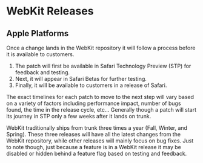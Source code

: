 # WebKit Releases

## Apple Platforms

Once a change lands in the WebKit repository it will follow a process before it is available to customers.

1. The patch will first be available in Safari Technology Preview (STP) for feedback and testing.
2. Next, it will appear in Safari Betas for further testing.
3. Finally, it will be available to customers in a release of Safari.

The exact timelines for each patch to move to the next step will vary based on a variety of factors including performance impact, number of bugs found, the time in the release cycle, etc...
Generally though a patch will start its journey in STP only a few weeks after it lands on trunk.

WebKit traditionally ships from trunk three times a year (Fall, Winter, and Spring). 
These three releases will have all the latest changes from the WebKit repository, while other releases will mainly focus on bug fixes.
Just to note though, just because a feature is in a WebKit release it may be disabled or hidden behind a feature flag based on testing and feedback.